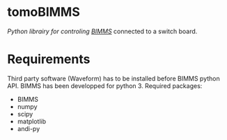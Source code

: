 # tomoBIMMS
*Python librairy for controling [BIMMS](https://www.hardware-x.com/article/S2468-0672(22)00132-8/fulltext)* connected to a switch board.

# Requirements

Third party software (Waveform) has to be installed before BIMMS python API. 
BIMMS has been developped for python 3.
Required packages:
- BIMMS
- numpy
- scipy
- matplotlib
- andi-py
